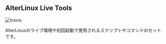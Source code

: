 ## AlterLinux Live Tools
![travis](https://img.shields.io/travis/com/Fascodenet/alterlinux-live-tools?style=flat-square)

AlterLinuxのライブ環境や初回起動で使用されるスクリプトやコマンドのセットです。